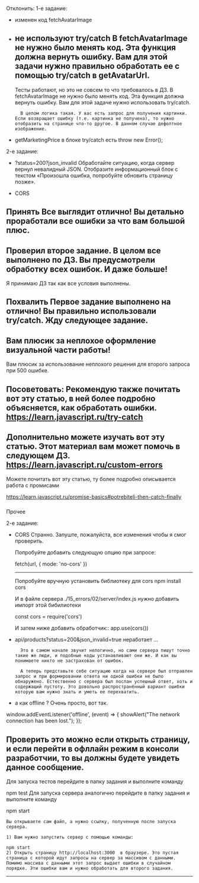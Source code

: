 ###
Отклонить:
1-е задание:
- изменен код fetchAvatarImage
- не используют try/catch
    В fetchAvatarImage не нужно было менять код. Эта функция должна вернуть ошибку. Вам для этой задачи нужно правильно обработать ее с помощью try/catch в getAvatarUrl.
    ---
    Тесты работают, но это не совсем то что требовалось в ДЗ. В fetchAvatarImage не нужно было менять код. Эта функция должна вернуть ошибку. Вам для этой задаче нужно использовать try/catch.

        В целом логика такая. У вас есть запрос для получения картинки. Если возвращает ошибку (т.е. картинка не получена), то нужно отобразить на странице что-то другое. В данном случае дефолтное изображение.


- getMarketingPrice в блоке try/catch есть throw new Error();

2-е задание:
- ?status=200?json_invalid
    Обработайте ситуацию, когда сервер вернул невалидный JSON. Отобразите информационный блок с текстом «Произошла ошибка, попробуйте обновить страницу позже».

- CORS

###
Принять
Все выглядит отлично! Вы детально проработали все ошибки за что вам большой плюс.
---
Проверил второе задание. В целом все выполнено по ДЗ. Вы предусмотрели обработку всех ошибок. И даже больше!
---
Я принимаю ДЗ так как все условия выполнены.

###
Похвалить
Первое задание выполнено на отлично! Вы правильно использовали try/catch.
​Жду следующее задание.
---
Вам плюсик за неплохое оформление визуальной части работы!
---
Вам плюсик за использование неплохого решения для второго запроса при 500 ошибке.

###
Посоветовать:
Рекомендую также почитать вот эту статью, в ней более подробно объясняется, как обработать ошибки.
https://learn.javascript.ru/try-catch
---
Дополнительно можете изучать вот эту статью. Этот материал вам может помочь в следующем ДЗ.
https://learn.javascript.ru/custom-errors
---
Можете почитать вот эту статью, ту более подробно описывается работа с промисами

https://learn.javascript.ru/promise-basics#potrebiteli-then-catch-finally


###
Прочее


2-е задание:
- CORS
Странно. Запуште, пожалуйста, все изменения чтобы я смог проверить.

    Попробуйте добавить следующую опцию при запросе:

    fetch(url, { mode: 'no-cors' })

    ---------

    Попробуйте вручную установить библиотеку для cors
    npm install cors

    И в файле сервера ./15_errors/02/server/index.js нужно добавить импорт этой бибилиотеки

    const cors = require('cors')

    И затем ниже добавить обработчик::
    app.use(cors())


- api/products?status=200&json_invalid=true неработает
    ...

        Это в самом начале звучит нелогично, но сами сервера пишут точно такие же люди, и подобные коды устанавливают они же. И как вы понимаете никто не застрахован от ошибок.

        А теперь представьте себе ситуацию когда на сервере был отправлен запрос и при формировании ответа ни одной ошибки не было обнаружено. Естественно с сервера был послан успешный ответ, хоть и содержащий пустоту. Это довольно распространённый вариант ошибки которую вам нужно знать и уметь ее перехватить.

- а как offline ?
Очень просто, вот так.

window.addEventListener('offline', (event) => {
    showAlert("The network connection has been lost.");
});

Проверить это можно если открыть страницу, и если перейти в офллайн режим в консоли разработчии, то вы должны будете увидеть данное сообщение.
---
Для запуска тестов перейдите в папку задания и выполните команду

npm test
Для запуска сервера аналогично перейдите в папку задания и выполните команду

npm start

    Вы открываете сам файл, а нужно ссылку, полученную после запуска сервера.

    1) Вам нужно запустить сервер c помощью команды:

    npm start
    2) Открыть страницу http://localhost:3000  в браузере. Это пустая страница с которой идут запросы на сервер за массивом с данными. Помимо массива с данными этот запрос выдает ошибки в случайном порядке. Эти ошибки вам и нужно обработать для второго задания.
---

